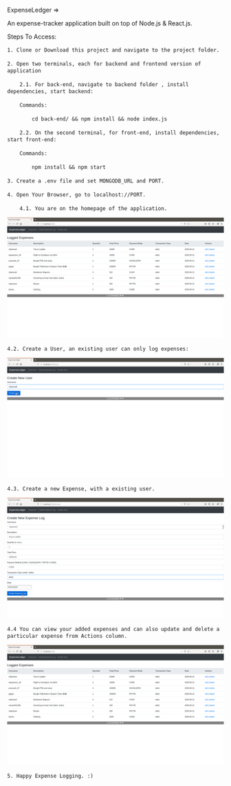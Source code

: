 ExpenseLedger =>

An expense-tracker application built on top of Node.js & React.js.

Steps To Access:

    1. Clone or Download this project and navigate to the project folder.
	
    2. Open two terminals, each for backend and frontend version of application
	
		2.1. For back-end, navigate to backend folder , install dependencies, start backend:
	
		Commands: 

			cd back-end/ && npm install && node index.js

    	2.2. On the second terminal, for front-end, install dependencies, start front-end:

		Commands: 
	
			npm install && npm start

    3. Create a .env file and set MONGODB_URL and PORT.

    4. Open Your Browser, go to localhost://PORT.

		4.1. You are on the homepage of the application.

![homepage: Logged Expenses](https://github.com/zlatanned/expenseLedger/raw/master/screenshots/homepage.png)

	4.2. Create a User, an existing user can only log expenses:

![Create User: An existing user can only log Expenses](https://github.com/zlatanned/expenseLedger/raw/master/screenshots/user.png)

	4.3. Create a new Expense, with a existing user.

![Create A new Expense: with a existing user](https://github.com/zlatanned/expenseLedger/raw/master/screenshots/new-expense.png)

    4.4 You can view your added expenses and can also update and delete a particular expense from Actions column.

![Create User: An existing user can only log Expenses](https://github.com/zlatanned/expenseLedger/raw/master/screenshots/homepage.png)

    5. Happy Expense Logging. :)
